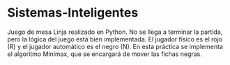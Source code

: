 # Sistemas-Inteligentes
Juego de mesa Linja realizado en Python. No se llega a terminar la partida, pero la lógica del juego está bien implementada. El jugador físico es el rojo (R) y el jugador automático es el negro (N). En esta práctica se implementa el algoritmo Minimax, que se encargará de mover las fichas negras.
